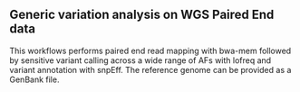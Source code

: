 Generic variation analysis on WGS Paired End data
-------------------------------------------

This workflows performs paired end read mapping with bwa-mem followed by
sensitive variant calling across a wide range of AFs with lofreq and variant
annotation with snpEff. The reference genome can be provided as a GenBank file.
